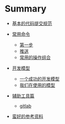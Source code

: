 # Summary

* [基本的代码提交规范](styleguideline.md)
* [常用命令](common_use.md)
	* [第一步](first_step.md)
	* [推送](first_push.md)
	* [常用的操作组合](command_bundle.md)
* [开发模型]()
	* [一个成功的开发模型](git_flow_intro.md)
	* [我们在使用的模型](branch_model_vip.md)
* [辅助工具篇]()
	* [gitlab](gitlab.md)


* [蛮好的参考资料](refs.md)
